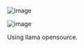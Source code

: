 ![image](https://github.com/user-attachments/assets/fa5b1413-ac3c-45bc-9a8c-8d577c1f74f3)

![image](https://github.com/user-attachments/assets/bfda0e4e-fc5d-4ef4-84bb-71e0734fb321)


Using llama opensource.
